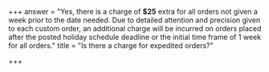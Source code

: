 +++
answer = "Yes, there is a charge of **$25** extra for all orders not given a week prior to the date needed. Due to detailed attention and precision given to each custom order, an additional charge will be incurred on orders placed after the posted holiday schedule deadline or the initial time frame of 1 week for all orders."
title = "Is there a charge for expedited orders?"

+++
